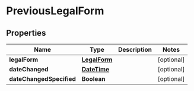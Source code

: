 
# PreviousLegalForm

## Properties
Name | Type | Description | Notes
------------ | ------------- | ------------- | -------------
**legalForm** | [**LegalForm**](LegalForm.md) |  |  [optional]
**dateChanged** | [**DateTime**](DateTime.md) |  |  [optional]
**dateChangedSpecified** | **Boolean** |  |  [optional]



